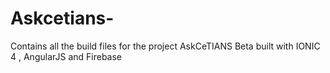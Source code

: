 # Askcetians-

Contains all the build files for the project AskCeTIANS Beta built with IONIC 4  , AngularJS and Firebase
